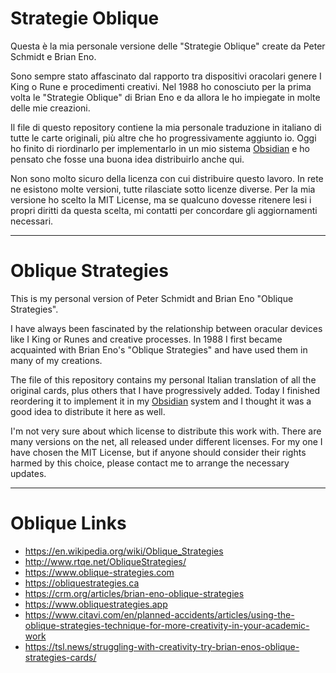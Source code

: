 # Strategie Oblique

Questa è la mia personale versione delle "Strategie Oblique" create da Peter Schmidt e Brian Eno.

Sono sempre stato affascinato dal rapporto tra dispositivi oracolari genere I King o Rune e procedimenti creativi. Nel 1988 ho conosciuto per la prima volta le "Strategie Oblique" di Brian Eno e da allora le ho impiegate in molte delle mie creazioni.

Il file di questo repository contiene la mia personale traduzione in italiano di tutte le carte originali, più altre che ho progressivamente aggiunto io. Oggi ho finito di riordinarlo per implementarlo in un mio sistema [Obsidian](https://obsidian.md) e ho pensato che fosse una buona idea distribuirlo anche qui.

Non sono molto sicuro della licenza con cui distribuire questo lavoro. In rete ne esistono molte versioni, tutte rilasciate sotto licenze diverse. Per la mia versione ho scelto la MIT License, ma se qualcuno dovesse ritenere lesi i propri diritti da questa scelta, mi contatti per concordare gli aggiornamenti necessari.

---

# Oblique Strategies

This is my personal version of Peter Schmidt and Brian Eno "Oblique Strategies".

I have always been fascinated by the relationship between oracular devices like I King or Runes and creative processes. In 1988 I first became acquainted with Brian Eno's "Oblique Strategies" and have used them in many of my creations.

The file of this repository contains my personal Italian translation of all the original cards, plus others that I have progressively added. Today I finished reordering it to implement it in my [Obsidian](https://obsidian.md) system and I thought it was a good idea to distribute it here as well.

I'm not very sure about which license to distribute this work with. There are many versions on the net, all released under different licenses. For my one I have chosen the MIT License, but if anyone should consider their rights harmed by this choice, please contact me to arrange the necessary updates.

---

# Oblique Links
- https://en.wikipedia.org/wiki/Oblique_Strategies
- http://www.rtqe.net/ObliqueStrategies/
- https://www.oblique-strategies.com
- https://obliquestrategies.ca
- https://crm.org/articles/brian-eno-oblique-strategies
- https://www.obliquestrategies.app
- https://www.citavi.com/en/planned-accidents/articles/using-the-oblique-strategies-technique-for-more-creativity-in-your-academic-work
- https://tsl.news/struggling-with-creativity-try-brian-enos-oblique-strategies-cards/
